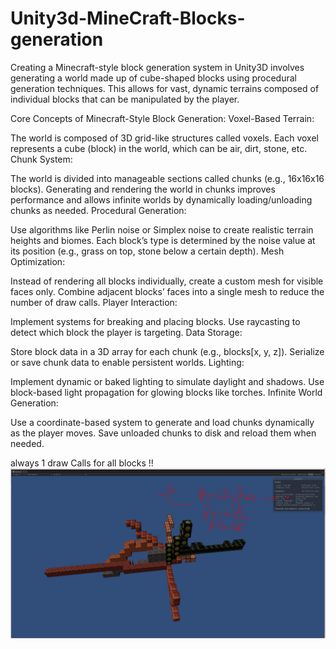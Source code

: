 # Unity3d-MineCraft-Blocks-generation

Creating a Minecraft-style block generation system in Unity3D involves generating a world made up of cube-shaped blocks using procedural generation techniques. This allows for vast, dynamic terrains composed of individual blocks that can be manipulated by the player.

Core Concepts of Minecraft-Style Block Generation:
Voxel-Based Terrain:

The world is composed of 3D grid-like structures called voxels.
Each voxel represents a cube (block) in the world, which can be air, dirt, stone, etc.
Chunk System:

The world is divided into manageable sections called chunks (e.g., 16x16x16 blocks).
Generating and rendering the world in chunks improves performance and allows infinite worlds by dynamically loading/unloading chunks as needed.
Procedural Generation:

Use algorithms like Perlin noise or Simplex noise to create realistic terrain heights and biomes.
Each block’s type is determined by the noise value at its position (e.g., grass on top, stone below a certain depth).
Mesh Optimization:

Instead of rendering all blocks individually, create a custom mesh for visible faces only.
Combine adjacent blocks’ faces into a single mesh to reduce the number of draw calls.
Player Interaction:

Implement systems for breaking and placing blocks.
Use raycasting to detect which block the player is targeting.
Data Storage:

Store block data in a 3D array for each chunk (e.g., blocks[x, y, z]).
Serialize or save chunk data to enable persistent worlds.
Lighting:

Implement dynamic or baked lighting to simulate daylight and shadows.
Use block-based light propagation for glowing blocks like torches.
Infinite World Generation:

Use a coordinate-based system to generate and load chunks dynamically as the player moves.
Save unloaded chunks to disk and reload them when needed.

always 1 draw Calls for all blocks !! 
![Screenshot](2.PNG)
